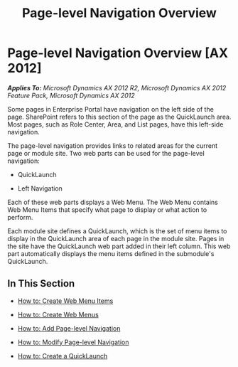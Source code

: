 ﻿---
title: Page-level Navigation Overview
TOCTitle: Page-level Navigation Overview
ms:assetid: 7f21325e-4946-41ea-9d38-03f870101d84
ms:mtpsurl: https://msdn.microsoft.com/en-us/library/Cc600461(v=AX.60)
ms:contentKeyID: 35245433
ms.date: 11/07/2012
mtps_version: v=AX.60
---

# Page-level Navigation Overview [AX 2012]


_**Applies To:** Microsoft Dynamics AX 2012 R2, Microsoft Dynamics AX 2012 Feature Pack, Microsoft Dynamics AX 2012_

Some pages in Enterprise Portal have navigation on the left side of the page. SharePoint refers to this section of the page as the QuickLaunch area. Most pages, such as Role Center, Area, and List pages, have this left-side navigation.

The page-level navigation provides links to related areas for the current page or module site. Two web parts can be used for the page-level navigation:

  - QuickLaunch

  - Left Navigation

Each of these web parts displays a Web Menu. The Web Menu contains Web Menu Items that specify what page to display or what action to perform.

Each module site defines a QuickLaunch, which is the set of menu items to display in the QuickLaunch area of each page in the module site. Pages in the site have the QuickLaunch web part added in their left column. This web part automatically displays the menu items defined in the submodule's QuickLaunch.

## In This Section

  - [How to: Create Web Menu Items](how-to-create-web-menu-items.md)  

  - [How to: Create Web Menus](how-to-create-web-menus.md)  

  - [How to: Add Page-level Navigation](how-to-add-page-level-navigation.md)  

  - [How to: Modify Page-level Navigation](how-to-modify-page-level-navigation.md)  

  - [How to: Create a QuickLaunch](how-to-create-a-quicklaunch.md)

